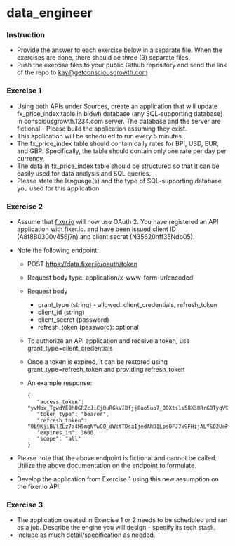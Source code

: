 # data_engineer

### Instruction

- Provide the answer to each exercise below in a separate file. When the exercises are done, there should be three (3) separate files.
- Push the exercise files to your public Github repository and send the link of the repo to kay@getconsciousgrowth.com


### Exercise 1

- Using both APIs under Sources, create an application that will update fx_price_index table in bidwh database (any SQL-supporting database) in consciousgrowth.1234.com server. The database and the server are fictional - Please build the application assuming they exist.
- This application will be scheduled to run every 5 minutes.
- The fx_price_index table should contain daily rates for BPI, USD, EUR, and GBP. Specifically, the table should contain only one rate per day per currency.
- The data in fx_price_index table should be structured so that it can be easily used for data analysis and SQL queries.
- Please state the language(s) and the type of SQL-supporting database you used for this application.

### Exercise 2

- Assume that [fixer.io](http://fixer.io) will now use OAuth 2. You have registered an API application with fixer.io. and have been issued client ID (A8f8B0300v456j7n) and client secret (N35620nff35Ndb05).
- Note the following endpoint:
    - POST https://data.fixer.io/oauth/token
    - Request body type: application/x-www-form-urlencoded
    - Request body
        - grant_type (string) - allowed: client_credentials, refresh_token
        - client_id (string)
        - client_secret (password)
        - refresh_token (password): optional
    - To authorize an API application and receive a token, use grant_type=client_credentials
    - Once a token is expired, it can be restored using grant_type=refresh_token and providing refresh_token
    - An example response:

        ```
        {
           "access_token": "yvMbx_TgwdYE0hOGRZcJiCjQuRGkVIBfjj8uo5uo7_QOXts1s58X30RrGBTyqV9h26SUHcZPNbZ",
           "token_type": "bearer",
           "refresh_token": "0b9KjiBVlZLz7a4H5mgNYwCQ_dWctTDsaIjedAhD1LpsOFJ7x9FHijALYSQ2UeRq5VEVYEaGf6",
           "expires_in": 3600,
           "scope": "all"
        }
        ```

- Please note that the above endpoint is fictional and cannot be called. Utilize the above documentation on the endpoint to formulate.
- Develop the application from Exercise 1 using this new assumption on the fixer.io API.

### Exercise 3

- The application created in Exercise 1 or 2 needs to be scheduled and ran as a job. Describe the engine you will design - specify its tech stack. 
- Include as much detail/specification as needed.
